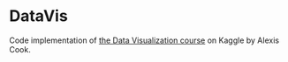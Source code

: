 # DataVis
Code implementation of [the Data Visualization course](https://www.kaggle.com/learn/data-visualization-from-non-coder-to-coder) on Kaggle by Alexis Cook.
